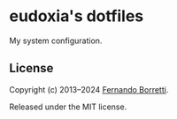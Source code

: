 # eudoxia's dotfiles

My system configuration.



## License

Copyright (c) 2013–2024 [Fernando Borretti](https://borretti.me/).

Released under the MIT license.
